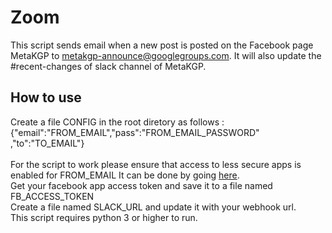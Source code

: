 # Zoom
This script sends email when a new post is posted on the Facebook page MetaKGP to metakgp-announce@googlegroups.com. It will also update the #recent-changes of slack channel of MetaKGP.

## How to use 
Create a file CONFIG in the root diretory as follows : <br>
{"email":"FROM_EMAIL","pass":"FROM_EMAIL_PASSWORD" ,"to":"TO_EMAIL"} <br><br>
For the script to work please ensure that access to less secure apps is enabled for FROM_EMAIL 
It can be done by going <a href="https://www.google.com/settings/security/lesssecureapps">here</a>. 
<br>
Get your facebook app access token and save it to a file named FB_ACCESS_TOKEN
<br>
Create a file named SLACK_URL and update it with your webhook url.
<br>
This script requires python 3 or higher to run.
